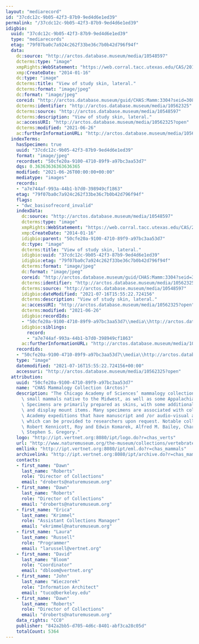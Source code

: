 ```yaml
---
layout: "mediarecord"
id: "37cdc12c-9b05-42f3-87b9-9ed4d6e1ed39"
permalink: "/37cdc12c-9b05-42f3-87b9-9ed4d6e1ed39"
idigbio:
  uuid: "37cdc12c-9b05-42f3-87b9-9ed4d6e1ed39"
  type: "mediarecords"
  etag: "79f07ba0c7a924c262f33be36c7b0b42d796f94f"
  data:
    dc:source: "http://arctos.database.museum/media/10548597"
    dcterms:type: "image"
    xmpRights:WebStatement: "https://web.corral.tacc.utexas.edu/CAS/20161217-02/jpg/chas_mamm_3304.4.jpg"
    xmp:CreateDate: "2014-01-16"
    dc:type: "image"
    dcterms:title: "View of study skin, lateral."
    dcterms:format: "image/jpeg"
    dc:format: "image/jpeg"
    coreid: "http://arctos.database.museum/guid/CHAS:Mamm:3304?seid=3088433"
    dcterms:identifier: "http://arctos.database.museum/media/10562325"
    dcterms:source: "http://arctos.database.museum/media/10548597"
    dcterms:description: "View of study skin, lateral."
    ac:accessURI: "http://arctos.database.museum/media/10562325?open"
    dcterms:modified: "2021-06-26"
    ac:furtherInformationURL: "http://arctos.database.museum/media/10562325"
  indexTerms:
    hasSpecimen: true
    uuid: "37cdc12c-9b05-42f3-87b9-9ed4d6e1ed39"
    format: "image/jpeg"
    recordset: "50cfe20a-9100-4710-89f9-a97bc3aa53d7"
    dqs: 0.36363636363636365
    modified: "2021-06-26T00:00:00+00:00"
    mediatype: "images"
    records:
    - "a7e744af-993a-44b1-b7d0-398949cf1863"
    etag: "79f07ba0c7a924c262f33be36c7b0b42d796f94f"
    flags:
    - "dwc_basisofrecord_invalid"
    indexData:
      dc:source: "http://arctos.database.museum/media/10548597"
      dcterms:type: "image"
      xmpRights:WebStatement: "https://web.corral.tacc.utexas.edu/CAS/20161217-02/jpg/chas_mamm_3304.4.jpg"
      xmp:CreateDate: "2014-01-16"
      idigbio:parent: "50cfe20a-9100-4710-89f9-a97bc3aa53d7"
      dc:type: "image"
      dcterms:title: "View of study skin, lateral."
      idigbio:uuid: "37cdc12c-9b05-42f3-87b9-9ed4d6e1ed39"
      idigbio:etag: "79f07ba0c7a924c262f33be36c7b0b42d796f94f"
      dcterms:format: "image/jpeg"
      dc:format: "image/jpeg"
      coreid: "http://arctos.database.museum/guid/CHAS:Mamm:3304?seid=3088433"
      dcterms:identifier: "http://arctos.database.museum/media/10562325"
      dcterms:source: "http://arctos.database.museum/media/10548597"
      idigbio:dateModified: "2021-07-16T15:55:22.724156"
      dcterms:description: "View of study skin, lateral."
      ac:accessURI: "http://arctos.database.museum/media/10562325?open"
      dcterms:modified: "2021-06-26"
      idigbio:recordIds:
      - "50cfe20a-9100-4710-89f9-a97bc3aa53d7\\media\\http://arctos.database.museum/media/10562325"
      idigbio:siblings:
        record:
        - "a7e744af-993a-44b1-b7d0-398949cf1863"
      ac:furtherInformationURL: "http://arctos.database.museum/media/10562325"
    recordids:
    - "50cfe20a-9100-4710-89f9-a97bc3aa53d7\\media\\http://arctos.database.museum/media/10562325"
    type: "image"
    datemodified: "2021-07-16T15:55:22.724156+00:00"
    accessuri: "http://arctos.database.museum/media/10562325?open"
  attribution:
    uuid: "50cfe20a-9100-4710-89f9-a97bc3aa53d7"
    name: "CHAS Mammalogy Collection (Arctos)"
    description: "The Chicago Academy of Sciences’ mammalogy collection contains mostly\
      \ small mammals native to the Midwest, as well as some Appalachian species.\
      \ Specimens are primarily prepared as skins, with some additional osteological\
      \ and display mount items. Many specimens are associated with collectors or\
      \ Academy expeditions that have manuscript and /or audio-visual archival material,\
      \ which can be provided to researchers upon request. Notable collectors include\
      \ Robert Kennicott, Roy and Edwin Komarek, Alfred M. Bailey, Charles D. Brower,\
      \ Stephen S. Gregory."
    logo: "http://ipt.vertnet.org:8080/ipt/logo.do?r=chas_verts"
    url: "http://www.naturemuseum.org/the-museum/collections/vertebrates"
    emllink: "http://ipt.vertnet.org:8080/ipt/eml.do?r=chas_mammals"
    archivelink: "http://ipt.vertnet.org:8080/ipt/archive.do?r=chas_mammals"
    contacts:
    - first_name: "Dawn"
      last_name: "Roberts"
      role: "Director of Collections"
      email: "droberts@naturemuseum.org"
    - first_name: "Dawn"
      last_name: "Roberts"
      role: "Director of Collections"
      email: "droberts@naturemuseum.org"
    - first_name: "Erica"
      last_name: "Krimmel"
      role: "Assistant Collections Manager"
      email: "ekrimmel@naturemuseum.org"
    - first_name: "Laura"
      last_name: "Russell"
      role: "Programmer"
      email: "larussell@vertnet.org"
    - first_name: "David"
      last_name: "Bloom"
      role: "Coordinator"
      email: "dbloom@vertnet.org"
    - first_name: "John"
      last_name: "Wieczorek"
      role: "Information Architect"
      email: "tuco@berkeley.edu"
    - first_name: "Dawn"
      last_name: "Roberts"
      role: "Director of Collections"
      email: "droberts@naturemuseum.org"
    data_rights: "CC0"
    publisher: "842a2bb5-d705-4d6c-8401-abf3ca28c05d"
    totalCount: 5364
---
```

